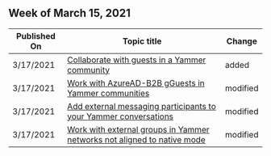 <!-- This file is generated automatically each week. Changes made to this file will be overwritten.-->



## Week of March 15, 2021


| Published On |Topic title | Change |
|------|------------|--------|
| 3/17/2021 | [Collaborate with guests in a Yammer community](/Yammer/work-with-external-users/collaborate-guests-external-yammer-community) | added |
| 3/17/2021 | [Work with AzureAD-B2B gGuests in Yammer communities](/Yammer/get-started-with-yammer/azure-ad-b2b-guests-yammer) | modified |
| 3/17/2021 | [Add external messaging participants to your Yammer conversations](/Yammer/work-with-external-users/add-external-participants) | modified |
| 3/17/2021 | [Work with external groups in Yammer networks not aligned to native mode](/Yammer/work-with-external-users/create-and-manage-external-groups) | modified |
